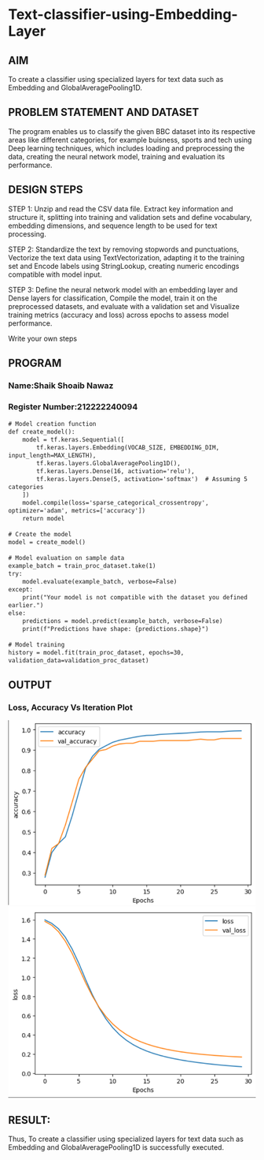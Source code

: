 # Text-classifier-using-Embedding-Layer
## AIM
To create a classifier using specialized layers for text data such as Embedding and GlobalAveragePooling1D.

## PROBLEM STATEMENT AND DATASET
The program enables us to classify the given BBC dataset into its respective areas like different categories, for example buisness, sports and tech using Deep learning techniques, which includes loading and preprocessing the data, creating the neural network model, training and evaluation its performance.

## DESIGN STEPS
STEP 1:
Unzip and read the CSV data file. Extract key information and structure it, splitting into training and validation sets and
define vocabulary, embedding dimensions, and sequence length to be used for text processing.

STEP 2:
Standardize the text by removing stopwords and punctuations,
Vectorize the text data using TextVectorization, adapting it to the training set and Encode labels using StringLookup, creating numeric encodings compatible with model input.

STEP 3:
Define the neural network model with an embedding layer and Dense layers for classification, Compile the model, train it on the preprocessed datasets, and evaluate with a validation set and Visualize training metrics (accuracy and loss) across epochs to assess model performance.

Write your own steps

## PROGRAM
### Name:Shaik Shoaib Nawaz
### Register Number:212222240094
```
# Model creation function
def create_model():
    model = tf.keras.Sequential([
        tf.keras.layers.Embedding(VOCAB_SIZE, EMBEDDING_DIM, input_length=MAX_LENGTH),
        tf.keras.layers.GlobalAveragePooling1D(),
        tf.keras.layers.Dense(16, activation='relu'),
        tf.keras.layers.Dense(5, activation='softmax')  # Assuming 5 categories
    ])
    model.compile(loss='sparse_categorical_crossentropy', optimizer='adam', metrics=['accuracy'])
    return model

# Create the model
model = create_model()

# Model evaluation on sample data
example_batch = train_proc_dataset.take(1)
try:
    model.evaluate(example_batch, verbose=False)
except:
    print("Your model is not compatible with the dataset you defined earlier.")
else:
    predictions = model.predict(example_batch, verbose=False)
    print(f"Predictions have shape: {predictions.shape}")

# Model training
history = model.fit(train_proc_dataset, epochs=30, validation_data=validation_proc_dataset)
```
## OUTPUT
### Loss, Accuracy Vs Iteration Plot

![alt text](image.png)
![alt text](image-1.png)


## RESULT:
Thus, To create a classifier using specialized layers for text data such as Embedding and GlobalAveragePooling1D is successfully executed.
